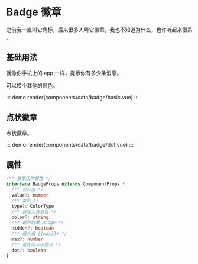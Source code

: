 # Badge 徽章

之前我一直叫它角标，后来很多人叫它徽章，我也不知道为什么，也许听起来很吊 。

## 基础用法

就像你手机上的 app 一样，提示你有多少条消息。

可以换个其他的颜色。

::: demo
render(components/data/badge/basic.vue)
:::

## 点状徽章

点状徽章。

::: demo
render(components/data/badge/dot.vue)
:::

## 属性

```ts
/** 徽章组件属性 */
interface BadgeProps extends ComponentProps {
  /** 显示值 */
  value?: number
  /** 类别 */
  type?: ColorType
  /** 自定义背景色 */
  color?: string
  /** 是否隐藏 Badge */
  hidden?: boolean
  /** 最大值 {{max}}+ */
  max?: number
  /** 是否显示小圆点 */
  dot?: boolean
}
```
